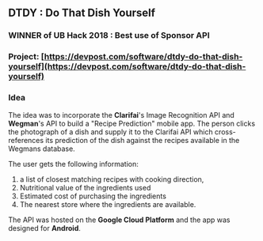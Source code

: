 ## DTDY : Do That Dish Yourself
### WINNER of UB Hack 2018 : Best use of Sponsor API

### Project: [https://devpost.com/software/dtdy-do-that-dish-yourself](https://devpost.com/software/dtdy-do-that-dish-yourself)

### Idea
The idea was to incorporate the **Clarifai**'s Image Recognition API and **Wegman**'s API to build a "Recipe Prediction" mobile app. The person clicks the photograph of a dish and supply it to the Clarifai API which cross-references its prediction of the dish against the recipes available in the Wegmans database.

The user gets the following information:
1. a list of closest matching recipes with cooking direction,
2. Nutritional value of the ingredients used
3. Estimated cost of purchasing the ingredients
4. The nearest store where the ingredients are available.

The API was hosted on the **Google Cloud Platform** and the app was designed for **Android**.
